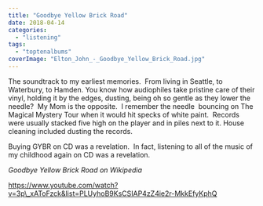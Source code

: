 ```yaml
---
title: "Goodbye Yellow Brick Road"
date: 2018-04-14
categories: 
  - "listening"
tags: 
  - "toptenalbums"
coverImage: "Elton_John_-_Goodbye_Yellow_Brick_Road.jpg"
---
```


The soundtrack to my earliest memories.  From living in Seattle, to Waterbury, to Hamden. You know how audiophiles take pristine care of their vinyl, holding it by the edges, dusting, being oh so gentle as they lower the needle?  My Mom is the opposite.  I remember the needle  bouncing on The Magical Mystery Tour when it would hit specks of white paint.  Records were usually stacked five high on the player and in piles next to it. House cleaning included dusting the records.

Buying GYBR on CD was a revelation.  In fact, listening to all of the music of my childhood again on CD was a revelation.

_Goodbye Yellow Brick Road on Wikipedia_

https://www.youtube.com/watch?v=3p\_xAToFzck&list=PLUyhoB9KsCSIAP4zZ4ie2r-MkkEfyKphQ
